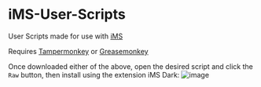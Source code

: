# iMS-User-Scripts
User Scripts made for use with [iMS](https://imssystems.tech)

Requires [Tampermonkey](https://www.tampermonkey.net) or [Greasemonkey](https://www.greasespot.net)

Once downloaded either of the above, open the desired script and click the `Raw` button, then install using the extension
iMS Dark:
![image](https://user-images.githubusercontent.com/46079004/170692448-b9fffeaa-e028-45ef-a030-cf1052bfaf65.png)
